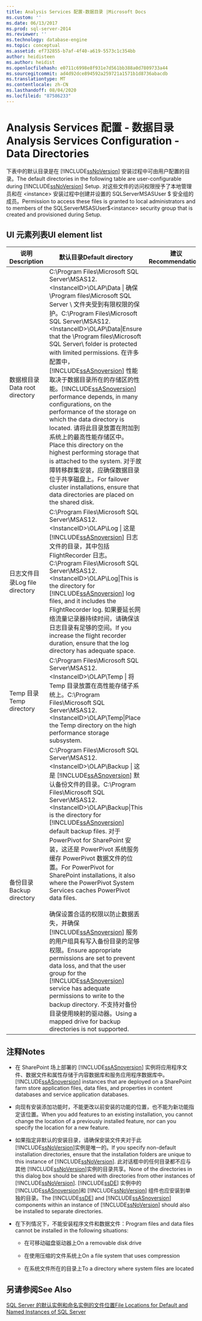 ```yaml
---
title: Analysis Services 配置-数据目录 |Microsoft Docs
ms.custom: ''
ms.date: 06/13/2017
ms.prod: sql-server-2014
ms.reviewer: ''
ms.technology: database-engine
ms.topic: conceptual
ms.assetid: ef732855-b7af-4f40-a619-5573c1c354bb
author: heidisteen
ms.author: heidist
ms.openlocfilehash: e0711c6998e8f931e7d561bb388a0d7809733a44
ms.sourcegitcommit: ad4d92dce894592a259721a1571b1d8736abacdb
ms.translationtype: MT
ms.contentlocale: zh-CN
ms.lasthandoff: 08/04/2020
ms.locfileid: "87586233"
---
```

# <a name="analysis-services-configuration---data-directories"></a><span data-ttu-id="4dbea-102">Analysis Services 配置 - 数据目录</span><span class="sxs-lookup"><span data-stu-id="4dbea-102">Analysis Services Configuration - Data Directories</span></span>
  <span data-ttu-id="4dbea-103">下表中的默认目录是在 [!INCLUDE[ssNoVersion](../../includes/ssnoversion-md.md)] 安装过程中可由用户配置的目录。</span><span class="sxs-lookup"><span data-stu-id="4dbea-103">The default directories in the following table are user-configurable during [!INCLUDE[ssNoVersion](../../includes/ssnoversion-md.md)] Setup.</span></span> <span data-ttu-id="4dbea-104">对这些文件的访问权限授予了本地管理员和在 \<instance> 安装过程中创建并设置的 SQLServerMSASUser $ 安全组的成员。</span><span class="sxs-lookup"><span data-stu-id="4dbea-104">Permission to access these files is granted to local administrators and to members of the SQLServerMSASUser$\<instance> security group that is created and provisioned during Setup.</span></span>  
  
## <a name="ui-element-list"></a><span data-ttu-id="4dbea-105">UI 元素列表</span><span class="sxs-lookup"><span data-stu-id="4dbea-105">UI element list</span></span>  
  
|<span data-ttu-id="4dbea-106">说明</span><span class="sxs-lookup"><span data-stu-id="4dbea-106">Description</span></span>|<span data-ttu-id="4dbea-107">默认目录</span><span class="sxs-lookup"><span data-stu-id="4dbea-107">Default directory</span></span>|<span data-ttu-id="4dbea-108">建议</span><span class="sxs-lookup"><span data-stu-id="4dbea-108">Recommendations</span></span>|  
|-----------------|-----------------------|---------------------|  
|<span data-ttu-id="4dbea-109">数据根目录</span><span class="sxs-lookup"><span data-stu-id="4dbea-109">Data root directory</span></span>|<span data-ttu-id="4dbea-110">C:\Program Files\Microsoft SQL Server\MSAS12. \<InstanceID>\OLAP\Data \| 确保 \Program files\Microsoft SQL Server \ 文件夹受到有限权限的保护。</span><span class="sxs-lookup"><span data-stu-id="4dbea-110">C:\Program Files\Microsoft SQL Server\MSAS12.\<InstanceID>\OLAP\Data\|Ensure that the \Program files\Microsoft SQL Server\ folder is protected with limited permissions.</span></span> <span data-ttu-id="4dbea-111">在许多配置中，[!INCLUDE[ssASnoversion](../../includes/ssasnoversion-md.md)] 性能取决于数据目录所在的存储区的性能。</span><span class="sxs-lookup"><span data-stu-id="4dbea-111">[!INCLUDE[ssASnoversion](../../includes/ssasnoversion-md.md)] performance depends, in many configurations, on the performance of the storage on which the data directory is located.</span></span> <span data-ttu-id="4dbea-112">请将此目录放置在附加到系统上的最高性能存储区中。</span><span class="sxs-lookup"><span data-stu-id="4dbea-112">Place this directory on the highest performing storage that is attached to the system.</span></span> <span data-ttu-id="4dbea-113">对于故障转移群集安装，应确保数据目录位于共享磁盘上。</span><span class="sxs-lookup"><span data-stu-id="4dbea-113">For failover cluster installations, ensure that data directories are placed on the shared disk.</span></span>|  
|<span data-ttu-id="4dbea-114">日志文件目录</span><span class="sxs-lookup"><span data-stu-id="4dbea-114">Log file directory</span></span>|<span data-ttu-id="4dbea-115">C:\Program Files\Microsoft SQL Server\MSAS12. \<InstanceID>\OLAP\Log \| 这是 [!INCLUDE[ssASnoversion](../../includes/ssasnoversion-md.md)] 日志文件的目录，其中包括 FlightRecorder 日志。</span><span class="sxs-lookup"><span data-stu-id="4dbea-115">C:\Program Files\Microsoft SQL Server\MSAS12.\<InstanceID>\OLAP\Log\|This is the directory for [!INCLUDE[ssASnoversion](../../includes/ssasnoversion-md.md)] log files, and it includes the FlightRecorder log.</span></span> <span data-ttu-id="4dbea-116">如果要延长网络流量记录器持续时间，请确保该日志目录有足够的空间。</span><span class="sxs-lookup"><span data-stu-id="4dbea-116">If you increase the flight recorder duration, ensure that the log directory has adequate space.</span></span>|  
|<span data-ttu-id="4dbea-117">Temp 目录</span><span class="sxs-lookup"><span data-stu-id="4dbea-117">Temp directory</span></span>|<span data-ttu-id="4dbea-118">C:\Program Files\Microsoft SQL Server\MSAS12. \<InstanceID>\OLAP\Temp \| 将 Temp 目录放置在高性能存储子系统上。</span><span class="sxs-lookup"><span data-stu-id="4dbea-118">C:\Program Files\Microsoft SQL Server\MSAS12.\<InstanceID>\OLAP\Temp\|Place the Temp directory on the high performance storage subsystem.</span></span>|  
|<span data-ttu-id="4dbea-119">备份目录</span><span class="sxs-lookup"><span data-stu-id="4dbea-119">Backup directory</span></span>|<span data-ttu-id="4dbea-120">C:\Program Files\Microsoft SQL Server\MSAS12. \<InstanceID>\OLAP\Backup \| 这是 [!INCLUDE[ssASnoversion](../../includes/ssasnoversion-md.md)] 默认备份文件的目录。</span><span class="sxs-lookup"><span data-stu-id="4dbea-120">C:\Program Files\Microsoft SQL Server\MSAS12.\<InstanceID>\OLAP\Backup\|This is the directory for [!INCLUDE[ssASnoversion](../../includes/ssasnoversion-md.md)] default backup files.</span></span> <span data-ttu-id="4dbea-121">对于 PowerPivot for SharePoint 安装，这还是 PowerPivot 系统服务缓存 PowerPivot 数据文件的位置。</span><span class="sxs-lookup"><span data-stu-id="4dbea-121">For PowerPivot for SharePoint installations, it also where the PowerPivot System Services caches PowerPivot data files.</span></span><br /><br /> <span data-ttu-id="4dbea-122">确保设置合适的权限以防止数据丢失，并确保 [!INCLUDE[ssASnoversion](../../includes/ssasnoversion-md.md)] 服务的用户组具有写入备份目录的足够权限。</span><span class="sxs-lookup"><span data-stu-id="4dbea-122">Ensure appropriate permissions are set to prevent data loss, and that the user group for the [!INCLUDE[ssASnoversion](../../includes/ssasnoversion-md.md)] service has adequate permissions to write to the backup directory.</span></span> <span data-ttu-id="4dbea-123">不支持对备份目录使用映射的驱动器。</span><span class="sxs-lookup"><span data-stu-id="4dbea-123">Using a mapped drive for backup directories is not supported.</span></span>|  
  
## <a name="notes"></a><span data-ttu-id="4dbea-124">注释</span><span class="sxs-lookup"><span data-stu-id="4dbea-124">Notes</span></span>  
  
-   <span data-ttu-id="4dbea-125">在 SharePoint 场上部署的 [!INCLUDE[ssASnoversion](../../includes/ssasnoversion-md.md)] 实例将应用程序文件、数据文件和属性存储于内容数据库和服务应用程序数据库中。</span><span class="sxs-lookup"><span data-stu-id="4dbea-125">[!INCLUDE[ssASnoversion](../../includes/ssasnoversion-md.md)] instances that are deployed on a SharePoint farm store application files, data files, and properties in content databases and service application databases.</span></span>  
  
-   <span data-ttu-id="4dbea-126">向现有安装添加功能时，不能更改以前安装的功能的位置，也不能为新功能指定该位置。</span><span class="sxs-lookup"><span data-stu-id="4dbea-126">When you add features to an existing installation, you cannot change the location of a previously installed feature, nor can you specify the location for a new feature.</span></span>  
  
-   <span data-ttu-id="4dbea-127">如果指定非默认的安装目录，请确保安装文件夹对于此 [!INCLUDE[ssNoVersion](../../includes/ssnoversion-md.md)]实例是唯一的。</span><span class="sxs-lookup"><span data-stu-id="4dbea-127">If you specify non-default installation directories, ensure that the installation folders are unique to this instance of [!INCLUDE[ssNoVersion](../../includes/ssnoversion-md.md)].</span></span> <span data-ttu-id="4dbea-128">此对话框中的任何目录都不应与其他 [!INCLUDE[ssNoVersion](../../includes/ssnoversion-md.md)]实例的目录共享。</span><span class="sxs-lookup"><span data-stu-id="4dbea-128">None of the directories in this dialog box should be shared with directories from other instances of [!INCLUDE[ssNoVersion](../../includes/ssnoversion-md.md)].</span></span> <span data-ttu-id="4dbea-129">[!INCLUDE[ssDE](../../includes/ssde-md.md)] 实例中的[!INCLUDE[ssASnoversion](../../includes/ssasnoversion-md.md)]和 [!INCLUDE[ssNoVersion](../../includes/ssnoversion-md.md)] 组件也应安装到单独的目录。</span><span class="sxs-lookup"><span data-stu-id="4dbea-129">The [!INCLUDE[ssDE](../../includes/ssde-md.md)] and [!INCLUDE[ssASnoversion](../../includes/ssasnoversion-md.md)] components within an instance of [!INCLUDE[ssNoVersion](../../includes/ssnoversion-md.md)] should also be installed to separate directories.</span></span>  
  
-   <span data-ttu-id="4dbea-130">在下列情况下，不能安装程序文件和数据文件：</span><span class="sxs-lookup"><span data-stu-id="4dbea-130">Program files and data files cannot be installed in the following situations:</span></span>  
  
    -   <span data-ttu-id="4dbea-131">在可移动磁盘驱动器上</span><span class="sxs-lookup"><span data-stu-id="4dbea-131">On a removable disk drive</span></span>  
  
    -   <span data-ttu-id="4dbea-132">在使用压缩的文件系统上</span><span class="sxs-lookup"><span data-stu-id="4dbea-132">On a file system that uses compression</span></span>  
  
    -   <span data-ttu-id="4dbea-133">在系统文件所在的目录上</span><span class="sxs-lookup"><span data-stu-id="4dbea-133">To a directory where system files are located</span></span>  
  
## <a name="see-also"></a><span data-ttu-id="4dbea-134">另请参阅</span><span class="sxs-lookup"><span data-stu-id="4dbea-134">See Also</span></span>  
 [<span data-ttu-id="4dbea-135">SQL Server 的默认实例和命名实例的文件位置</span><span class="sxs-lookup"><span data-stu-id="4dbea-135">File Locations for Default and Named Instances of SQL Server</span></span>](../../../2014/sql-server/install/file-locations-for-default-and-named-instances-of-sql-server.md)  
  
  
